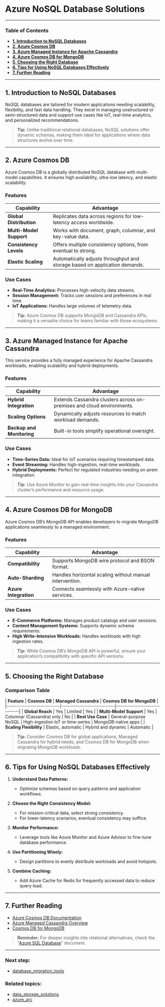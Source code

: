 # **Azure NoSQL Database Solutions**

---

### **Table of Contents**

- [**1. Introduction to NoSQL Databases**](#1-introduction-to-nosql-databases)
- [**2. Azure Cosmos DB**](#2-azure-cosmos-db)
- [**3. Azure Managed Instance for Apache Cassandra**](#3-azure-managed-instance-for-apache-cassandra)
- [**4. Azure Cosmos DB for MongoDB**](#4-azure-cosmos-db-for-mongodb)
- [**5. Choosing the Right Database**](#5-choosing-the-right-database)
- [**6. Tips for Using NoSQL Databases Effectively**](#6-tips-for-using-nosql-databases-effectively)
- [**7. Further Reading**](#7-further-reading)

---

## **1. Introduction to NoSQL Databases**

NoSQL databases are tailored for modern applications needing scalability, flexibility, and fast data handling. They excel in managing unstructured or semi-structured data and support use cases like IoT, real-time analytics, and personalized recommendations.

> **Tip:** Unlike traditional relational databases, NoSQL solutions offer dynamic schemas, making them ideal for applications where data structures evolve over time.

---

## **2. Azure Cosmos DB**

Azure Cosmos DB is a globally distributed NoSQL database with multi-model capabilities. It ensures high availability, ultra-low latency, and elastic scalability.

### **Features**

|**Capability**|**Advantage**|
|---|---|
|**Global Distribution**|Replicates data across regions for low-latency access worldwide.|
|**Multi-Model Support**|Works with document, graph, columnar, and key-value data.|
|**Consistency Levels**|Offers multiple consistency options, from eventual to strong.|
|**Elastic Scaling**|Automatically adjusts throughput and storage based on application demands.|

### **Use Cases**

- **Real-Time Analytics:** Processes high-velocity data streams.
- **Session Management:** Tracks user sessions and preferences in real time.
- **IoT Applications:** Handles large volumes of telemetry data.

> **Tip:** Azure Cosmos DB supports MongoDB and Cassandra APIs, making it a versatile choice for teams familiar with those ecosystems.

---

## **3. Azure Managed Instance for Apache Cassandra**

This service provides a fully managed experience for Apache Cassandra workloads, enabling scalability and hybrid deployments.

### **Features**

|**Capability**|**Advantage**|
|---|---|
|**Hybrid Integration**|Extends Cassandra clusters across on-premises and cloud environments.|
|**Scaling Options**|Dynamically adjusts resources to match workload demands.|
|**Backup and Monitoring**|Built-in tools simplify operational oversight.|

### **Use Cases**

- **Time-Series Data:** Ideal for IoT scenarios requiring timestamped data.
- **Event Streaming:** Handles high-ingestion, real-time workloads.
- **Hybrid Deployments:** Perfect for regulated industries needing on-prem integration.

> **Tip:** Use Azure Monitor to gain real-time insights into your Cassandra cluster’s performance and resource usage.

---

## **4. Azure Cosmos DB for MongoDB**

Azure Cosmos DB’s MongoDB API enables developers to migrate MongoDB applications seamlessly to a managed environment.

### **Features**

|**Capability**|**Advantage**|
|---|---|
|**Compatibility**|Supports MongoDB wire protocol and BSON format.|
|**Auto-Sharding**|Handles horizontal scaling without manual intervention.|
|**Azure Integration**|Connects seamlessly with Azure-native services.|

### **Use Cases**

- **E-Commerce Platforms:** Manages product catalogs and user sessions.
- **Content Management Systems:** Supports dynamic schema requirements.
- **High Write-Intensive Workloads:** Handles workloads with high ingestion rates.

> **Tip:** While Cosmos DB’s MongoDB API is powerful, ensure your application’s compatibility with specific API versions.

---

## **5. Choosing the Right Database**

### **Comparison Table**

| **Feature** | **Cosmos DB** | **Managed Cassandra** | **Cosmos DB for MongoDB** | |---------------------------|---------------------------|-----------------------------| | **Global Reach** | Yes | Limited | Yes | | **Multi-Model Support** | Yes | Columnar (Cassandra) only | No | | **Best Use Case** | General-purpose NoSQL | High-ingestion IoT or time-series | MongoDB-native apps | | **Scaling Flexibility** | Elastic, automatic | Hybrid and dynamic | Automatic |

> **Tip:** Consider Cosmos DB for global applications, Managed Cassandra for hybrid needs, and Cosmos DB for MongoDB when migrating MongoDB workloads.

---

## **6. Tips for Using NoSQL Databases Effectively**

1. **Understand Data Patterns:**
    
    - Optimize schemas based on query patterns and application workflows.
2. **Choose the Right Consistency Model:**
    
    - For mission-critical data, select strong consistency.
    - For lower-latency scenarios, eventual consistency may suffice.
3. **Monitor Performance:**
    
    - Leverage tools like Azure Monitor and Azure Advisor to fine-tune database performance.
4. **Use Partitioning Wisely:**
    
    - Design partitions to evenly distribute workloads and avoid hotspots.
5. **Combine Caching:**
    
    - Add Azure Cache for Redis for frequently accessed data to reduce query load.

---

## **7. Further Reading**

- [Azure Cosmos DB Documentation](https://learn.microsoft.com/en-us/azure/cosmos-db/introduction)
- [Azure Managed Cassandra Overview](https://learn.microsoft.com/en-us/azure/managed-instance-apache-cassandra/overview)
- [Cosmos DB for MongoDB](https://learn.microsoft.com/en-us/azure/cosmos-db/mongodb/introduction)

> **Reminder:** For deeper insights into relational alternatives, check the "[Azure SQL Database](#azure_sql_database)" document.

---
### Next step:
- [database_migration_tools](database_migration_tools.md)

### Related topics:
- [data_storage_solutions](data_storage_solutions.md)
- [azure_arc](../azure_arc.md)